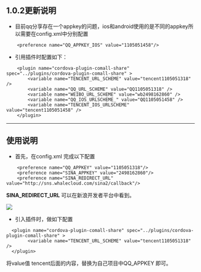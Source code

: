 ## 1.0.2更新说明

- 目前qq分享存在一个appkey的问题，ios和android使用的是不同的appkey所以需要在config.xml中分别配置

```
    <preference name="QQ_APPKEY_IOS" value="1105051458"/>
```

- 引用插件时配置如下：

```
    <plugin name="cordova-plugin-comall-share" spec="../plugins/cordova-plugin-comall-share" >
        <variable name="TENCENT_URL_SCHEME" value="tencent1105051318" />
        <variable name="QQ_URL_SCHEME" value="QQ1105051318" />        
        <variable name="WEIBO_URL_SCHEME" value="wb2498162860" />
        <variable name="QQ_IOS_URLSCHEME_" value="QQ1105051458" />
        <variable name="TENCENT_IOS_URLSCHEME" value="tencent1105051458" />
    </plugin>
```

---

## 使用说明

- 首先，在config.xml 完成以下配置

```
    <preference name="QQ_APPKEY" value="1105051318"/>
    <preference name="SINA_APPKEY" value="2498162860"/>
    <preference name="SINA_REDIRECT_URL" value="http://sns.whalecloud.com/sina2/callback"/>
```

**SINA_REDIRECT_URL** 可以在新浪开发者平台中看到。

<img src="http://gitlab.product.co-mall:10080/frontend/cordova-plugin-comall-share/raw/zyq_dev/src/android/cmshare/sina.png"/>


- 引入插件时，做如下配置

```
  <plugin name="cordova-plugin-comall-share" spec="../plugins/cordova-plugin-comall-share" >
		<variable name="TENCENT_URL_SCHEME" value="tencent1105051318" />
  </plugin>
```

将value值 tencent后面的内容，替换为自己项目中QQ_APPKEY 即可。




